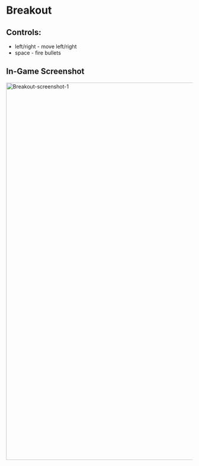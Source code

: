 # Breakout

## Controls:
- left/right - move left/right
- space - fire bullets


## In-Game Screenshot
<img width="1017" alt="Breakout-screenshot-1" src="https://github.com/iamyoungk/breakout/assets/102649466/a898b923-a131-4095-a1b9-7776efc2a79a">


